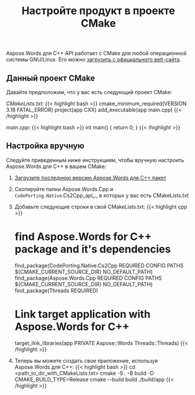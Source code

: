 ﻿---
title: Настройте продукт в проекте CMake
second_title: Aspose.Words для C++
articleTitle: Конфигурировать Aspose.Words для C++ в проекте CMake
linktitle: Конфигурировать Aspose.Words для C++ в проекте CMake
description: "Конфигурировать Aspose.Words для C++ в вашем CMake и создайте свое приложение."
type: docs
weight: 90
url: /ru/cpp/configure-aspose-words-for-cpp-in-cmake-project/
---

Aspose.Words для C++ API работает с CMake для любой операционной системы GNU/Linux. Его можно [загрузить с официального веб-сайта](https://cmake.org/download/).

## Данный проект CMake

Давайте предположим, что у вас есть следующий проект CMake:

*CMakeLists.txt:*
{{< highlight bash >}}
cmake_minimum_required(VERSION 3.18 FATAL_ERROR)
project(app CXX)
add_executable(app main.cpp)
{{< /highlight >}}

*main.cpp:*
{{< highlight bash >}}
int main()
{
    return 0;
}
{{< /highlight >}}

## Настройка вручную

Следуйте приведенным ниже инструкциям, чтобы вручную настроить Aspose.Words для C++ в вашем CMake:

1. [Загрузите последнюю версию Aspose.Words для C++ пакет](https://releases.aspose.com/words/cpp/)

2. Скопируйте папки Aspose.Words.Cpp и `CodePorting.Native`.Cs2Cpp_api_*.*, в которых у вас есть CMakeLists.txt

3. Добавьте следующие строки в свой CMakeLists.txt:
	{{< highlight cpp >}}
	# find Aspose.Words for C++ package and it's dependencies
	find_package(CodePorting.Native.Cs2Cpp REQUIRED CONFIG PATHS ${CMAKE_CURRENT_SOURCE_DIR} NO_DEFAULT_PATH)
	find_package(Aspose.Words.Cpp REQUIRED CONFIG PATHS ${CMAKE_CURRENT_SOURCE_DIR} NO_DEFAULT_PATH)
	find_package(Threads REQUIRED)

	# Link target application with Aspose.Words for C++
	target_link_libraries(app PRIVATE Aspose::Words Threads::Threads)
	{{< /highlight >}}

4. Теперь вы можете создать свое приложение, используя Aspose.Words для C++:
	{{< highlight bash >}}
	cd <path_to_dir_with_CMakeLists.txt>
	cmake -S . -B build -D CMAKE_BUILD_TYPE=Release
	cmake --build build
	./build/app
	{{< /highlight >}}

